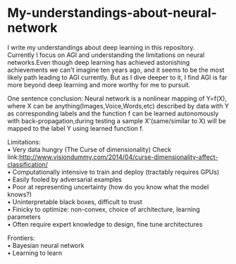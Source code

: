 # My-understandings-about-neural-network
  I write my understandings about deep learning in this repository.   
  Currently I focus on AGI and understanding the limitations on neural networks.Even though deep learning has achieved astonishing achievements we can't imagine ten years ago, and it seems to be the most likely path leading to AGI currently. But as I dive deeper to it, I find AGI is far more beyond deep learning and more worthy for me to pursuit.   
  
  One sentence conclusion: Neural network is a nonlinear mapping of Y=f(X), where X can be anything(Images,Voice,Words,etc) described by data with Y as corresponding labels and the function f can be learned autonomously with back-propagation,during testing a sample X'(same/similar to X) will be mapped to the label Y using learned function f.  
  
 
  Limitations:  
  • Very data hungry (The Curse of dimensionality) Check link:http://www.visiondummy.com/2014/04/curse-dimensionality-affect-classification/   
  • Computationally intensive to train and deploy (tractably requires GPUs)  
  • Easily fooled by adversarial examples  
  • Poor at representing uncertainty (how do you know what the model knows?)  
  • Uninterpretable black boxes, difficult to trust  
  • Finicky to optimize: non-convex, choice of architecture, learning parameters  
  • Often require expert knowledge to design, fine tune architectures  
  
  Frontiers:  
  • Bayesian neural network  
  • Learning to learn  
  
